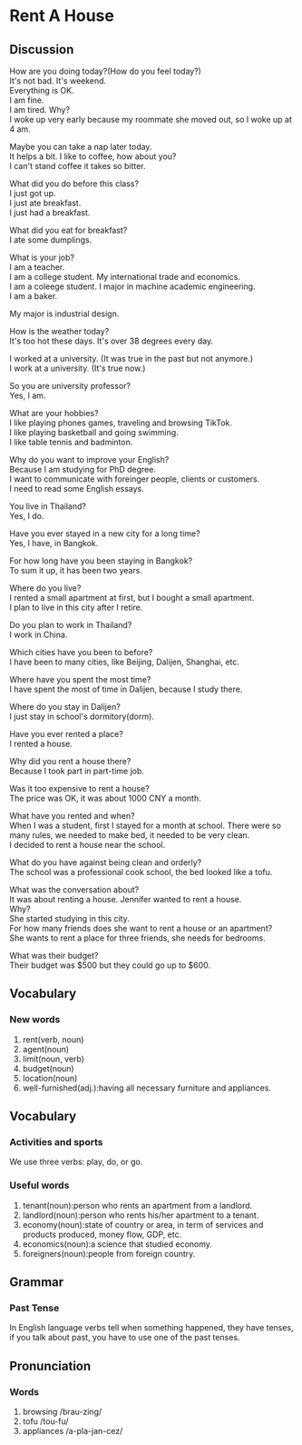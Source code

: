 # Rent A House
## Discussion
How are you doing today?(How do you feel today?)  
It's not bad. It's weekend.   
Everything is OK.  
I am fine.  
I am tired. Why?   
I woke up very early because my roommate she moved out, so I woke up at 4 am.  

Maybe you can take a nap later today.  
It helps a bit. I like to coffee, how about you?   
I can't stand coffee it takes so bitter.  

What did you do before this class?  
I just got up.  
I just ate breakfast.  
I just had a breakfast.  

What did you eat for breakfast?  
I ate some dumplings.  

What is your job?  
I am a teacher.  
I am a college student. My international trade and economics.  
I am a coleege student. I major in machine academic engineering.  
I am a baker.  

My major is industrial design.  

How is the weather today?  
It's too hot these days. It's over 38 degrees every day.  

I worked at a university. (It was true in the past but not anymore.)  
I work at a university. (It's true now.)

So you are university professor?  
Yes, I am.  

What are your hobbies?  
I like playing phones games, traveling and browsing TikTok.  
I like playing basketball and going swimming.  
I like table tennis and badminton.  

Why do you want to improve your English?  
Because I am studying for PhD degree.  
I want to communicate with foreinger people, clients or customers.  
I need to read some English essays.  

You live in Thailand?  
Yes, I do.  

Have you ever stayed in a new city for a long time?  
Yes, I have, in Bangkok.  

For how long have you been staying in Bangkok?  
To sum it up, it has been two years.  

Where do you live?  
I rented a small apartment at first, but I bought a small apartment.  
I plan to live in this city after I retire.  

Do you plan to work in Thailand?  
I work in China.  

Which cities have you been to before?  
I have been to many cities, like Beijing, Dalijen, Shanghai, etc.  

Where have you spent the most time?  
I have spent the most of time in Dalijen, because I study there.  

Where do you stay in Dalijen?  
I just stay in school's dormitory(dorm).  

Have you ever rented a place?  
I rented a house.  

Why did you rent a house there?  
Because I took part in part-time job.  

Was it too expensive to rent a house?  
The price was OK, it was about 1000 CNY a month.  

What have you rented and when?  
When I was a student, first I stayed for a month at school. 
There were so many rules, we needed to make bed, it needed to be very clean.  
I decided to rent a house near the school.  

What do you have against being clean and orderly?  
The school was a professional cook school, the bed looked like a tofu.  

What was the conversation about?  
It was about renting a house. Jennifer wanted to rent a house.  
Why?  
She started studying in this city.  
For how many friends does she want to rent a house or an apartment?  
She wants to rent a place for three friends, she needs for bedrooms.  

What was their budget?  
Their budget was $500 but they could go up to $600.  

## Vocabulary
### New words
1. rent(verb, noun)
1. agent(noun)
1. limit(noun, verb)
1. budget(noun)
1. location(noun)
1. well-furnished(adj.):having all necessary furniture and appliances.  

## Vocabulary
### Activities and sports
We use three verbs: play, do, or go.  

### Useful words
1. tenant(noun):person who rents an apartment from a landlord.
1. landlord(noun):person who rents his/her apartment to a tenant.
1. economy(noun):state of country or area, in term of services and products produced, money flow, GDP, etc.  
1. economics(noun):a science that studied economy.
1. foreigners(noun):people from foreign country.

## Grammar
### Past Tense
In English language verbs tell when something happened, they have tenses, if you talk about past, you have to use one of the past tenses.  

## Pronunciation
### Words
1. browsing /brau-zing/
1. tofu /tou-fu/
1. appliances /a-pla-jan-cez/
